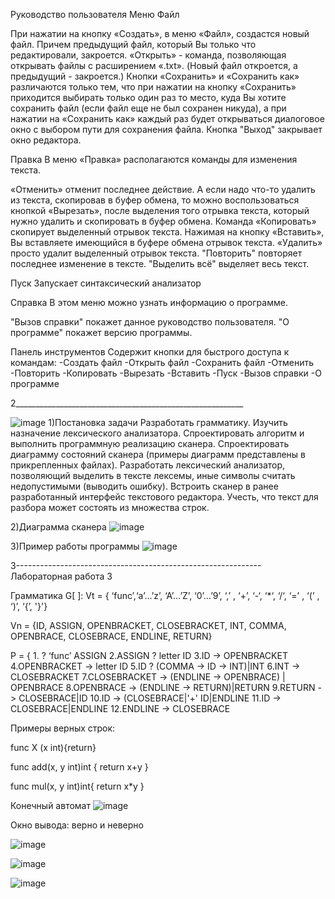 Руководство пользователя
Меню
Файл

При нажатии на кнопку «Создать», в меню «Файл», создастся новый файл. Причем предыдущий файл, который Вы только что редактировали, закроется.
«Открыть» - команда, позволяющая открывать файлы с расширением «.txt». (Новый файл откроется, а предыдущий - закроется.)
Кнопки «Сохранить» и «Сохранить как» различаются только тем, что при нажатии на кнопку «Сохранить» приходится выбирать только один раз то место, 
куда Вы хотите сохранить файл (если файл еще не был сохранен никуда), а при нажатии на «Сохранить как» каждый раз будет открываться диалоговое окно с выбором пути 
для сохранения файла.
Кнопка "Выход" закрывает окно редактора.



Правка
В меню «Правка» располагаются команды для изменения текста.

«Отменить» отменит последнее действие.
А если надо что-то удалить из текста, скопировав в буфер обмена, то можно воспользоваться кнопкой «Вырезать», после выделения того отрывка текста, 
который нужно удалить и скопировать в буфер обмена.
Команда «Копировать» скопирует выделенный отрывок текста.
Нажимая на кнопку «Вставить», Вы вставляете имеющийся в буфере обмена отрывок текста.
«Удалить» просто удалит выделенный отрывок текста.
"Повторить" повторяет последнее изменение в тексте.
"Выделить всё" выделяет весь текст.


Пуск
Запускает синтаксический анализатор

Справка
В этом меню можно узнать информацию о программе.

"Вызов справки" покажет данное руководство пользователя.
"О программе" покажет версию программы.


Панель инструментов
Содержит кнопки для быстрого доступа к командам:
-Создать файл
-Открыть файл
-Сохранить файл
-Отменить
-Повторить
-Копировать
-Вырезать
-Вставить
-Пуск
-Вызов справки
-О программе

2_________________________________________________________
 
![image](task.PNG)
1)Постановка задачи Разработать грамматику. Изучить назначение лексического анализатора. Спроектировать алгоритм и выполнить программную реализацию сканера. Спроектировать диаграмму состояний сканера (примеры диаграмм представлены в прикрепленных файлах). Разработать лексический анализатор, позволяющий выделить в тексте лексемы, иные символы считать недопустимыми (выводить ошибку). Встроить сканер в ранее разработанный интерфейс текстового редактора. Учесть, что текст для разбора может состоять из множества строк. 


2)Диаграмма сканера
![image](lex_diagram.PNG)
 
3)Пример работы программы
![image](example_lexer.PNG)

3-------------------------------------------------------------
Лабораторная работа 3

Грамматика G[ ]: Vt = { ‘func’,‘a’…’z’, ‘A’…’Z’, ‘0’…’9’, ‘,’ , ‘+’, ‘-‘, ‘*‘, ‘/‘, ‘=’ , ‘(’ , ‘)’, ‘{’, '}'}
 
Vn = {ID, ASSIGN, OPENBRACKET, CLOSEBRACKET, INT, COMMA, OPENBRACE, CLOSEBRACE, ENDLINE, RETURN} 

P = { 1. ? ‘func’ ASSIGN 2.ASSIGN ? letter ID 3.ID -> OPENBRACKET 4.OPENBRACKET -> letter ID 5.ID ? (COMMA -> ID -> INT)|INT 6.INT -> CLOSEBRACKET 7.CLOSEBRACKET -> (ENDLINE -> OPENBRACE) | OPENBRACE 8.OPENBRACE -> (ENDLINE -> RETURN)|RETURN 9.RETURN -> CLOSEBRACE|ID 10.ID -> (CLOSEBRACE|'+' ID|ENDLINE 11.ID -> CLOSEBRACE|ENDLINE 12.ENDLINE -> CLOSEBRACE 

Примеры верных строк:
 
func X (x int){return}

func add(x, y int)int
{
	return x+y
}

func mul(x, y int)int{
	return x*y
}

Конечный автомат
![image](parser_graph.PNG)

Окно вывода: верно и неверно

![image](lr3_right.PNG)


![image](lr3_wrong1.PNG)


![image](lr3_wrong2.PNG)

